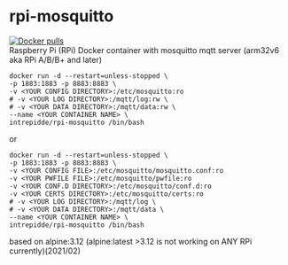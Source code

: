 # rpi-mosquitto
<a href="https://hub.docker.com/r/intrepidde/rpi-mosquitto"><img src="https://img.shields.io/docker/pulls/intrepidde/rpi-mosquitto.svg?style=plastic&logo=appveyor" alt="Docker pulls"/></a><br>
Raspberry Pi (RPi) Docker container with mosquitto mqtt server
(arm32v6 aka RPi A/B/B+ and later)

```
docker run -d --restart=unless-stopped \
-p 1883:1883 -p 8883:8883 \
-v <YOUR CONFIG DIRECTORY>:/etc/mosquitto:ro
# -v <YOUR LOG DIRECTORY>:/mqtt/log:rw \
# -v <YOUR DATA DIRECTORY>:/mqtt/data:rw \
--name <YOUR CONTAINER NAME> \
intrepidde/rpi-mosquitto /bin/bash
```


or

```
docker run -d --restart=unless-stopped \
-p 1883:1883 -p 8883:8883 \
-v <YOUR CONFIG FILE>:/etc/mosquitto/mosquitto.conf:ro
-v <YOUR PWFILE FILE>:/etc/mosquitto/pwfile:ro
-v <YOUR CONF.D DIRECTORY>:/etc/mosquitto/conf.d:ro
-v <YOUR CERTS DIRECTORY>:/etc/mosquitto/certs:ro
# -v <YOUR LOG DIRECTORY>:/mqtt/log \
# -v <YOUR DATA DIRECTORY>:/mqtt/data \
--name <YOUR CONTAINER NAME> \
intrepidde/rpi-mosquitto /bin/bash
```

based on alpine:3.12
(alpine:latest >3.12 is not working on ANY RPi currently)(2021/02)



